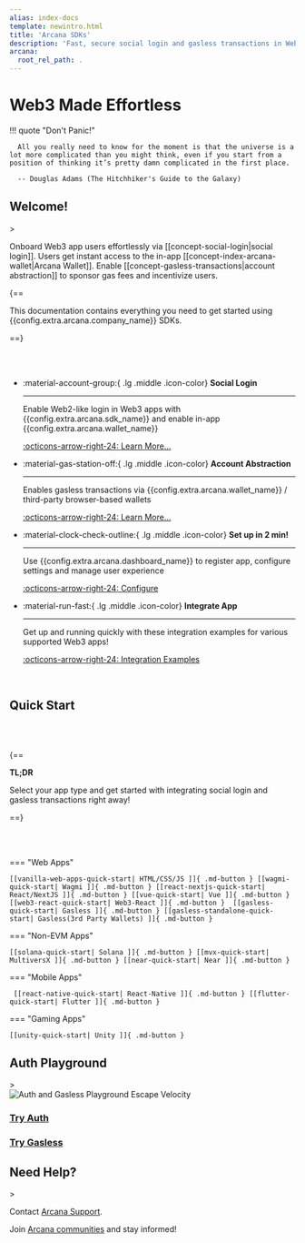 ```yaml
---
alias: index-docs
template: newintro.html
title: 'Arcana SDKs'
description: 'Fast, secure social login and gasless transactions in Web3 apps.'
arcana:
  root_rel_path: .
---
```


# Web3 Made Effortless

!!! quote "Don't Panic!"

      All you really need to know for the moment is that the universe is a lot more complicated than you might think, even if you start from a position of thinking it’s pretty damn complicated in the first place.

      -- Douglas Adams (The Hitchhiker's Guide to the Galaxy)

<h2>Welcome!</h2>>

Onboard Web3 app users effortlessly via [[concept-social-login|social login]]. Users get instant access to the in-app [[concept-index-arcana-wallet|Arcana Wallet]]. Enable [[concept-gasless-transactions|account abstraction]] to sponsor gas fees and incentivize users.

{==

This documentation contains everything you need to get started using {{config.extra.arcana.company_name}} SDKs.

==}

<br/>
<br/>

<div class="grid cards" markdown>

-   :material-account-group:{ .lg .middle .icon-color} __Social Login__

    ---

    Enable Web2-like login in Web3 apps with {{config.extra.arcana.sdk_name}} and enable in-app {{config.extra.arcana.wallet_name}}

    [:octicons-arrow-right-24: Learn More...]({{page.meta.arcana.root_rel_path}}/concepts/social-login.md)

-   :material-gas-station-off:{ .lg .middle .icon-color} __Account Abstraction__

    ---

    Enables gasless transactions via {{config.extra.arcana.wallet_name}} / third-party browser-based wallets

    [:octicons-arrow-right-24: Learn More...]({{page.meta.arcana.root_rel_path}}/concepts/gasless-ops.md)

-   :material-clock-check-outline:{ .lg .middle .icon-color} __Set up in 2 min!__

    ---

    Use {{config.extra.arcana.dashboard_name}} to register app, configure settings and manage user experience

    [:octicons-arrow-right-24: Configure]({{page.meta.arcana.root_rel_path}}/setup/config-dApp-with-db.md)

-   :material-run-fast:{ .lg .middle .icon-color} __Integrate App__

    ---

    Get up and running quickly with these integration examples for various supported Web3 apps!

    [:octicons-arrow-right-24: Integration Examples](https://github.com/arcana-network/auth-examples)

</div>

<br/>

<h2>Quick Start</h2>

<br/><br/>

{==

**TL;DR**

Select your app type and get started with integrating social login and gasless transactions right away!

==}

<br/><br/>

=== "Web Apps"

    [[vanilla-web-apps-quick-start| HTML/CSS/JS ]]{ .md-button } [[wagmi-quick-start| Wagmi ]]{ .md-button } [[react-nextjs-quick-start| React/NextJS ]]{ .md-button } [[vue-quick-start| Vue ]]{ .md-button } [[web3-react-quick-start| Web3-React ]]{ .md-button }  [[gasless-quick-start| Gasless ]]{ .md-button } [[gasless-standalone-quick-start| Gasless(3rd Party Wallets) ]]{ .md-button }

=== "Non-EVM Apps"

    [[solana-quick-start| Solana ]]{ .md-button } [[mvx-quick-start| MultiversX ]]{ .md-button } [[near-quick-start| Near ]]{ .md-button }

=== "Mobile Apps"

     [[react-native-quick-start| React-Native ]]{ .md-button } [[flutter-quick-start| Flutter ]]{ .md-button }

=== "Gaming Apps"

    [[unity-quick-start| Unity ]]{ .md-button }

<h2>Auth Playground</h2>>

<div class="tx-hero-container">
    <img src="{{config.extra.arcana.img_dir}}/escape_velocity_arcana_ca.{{config.extra.arcana.img_png}}" alt="Auth and Gasless Playground Escape Velocity"></img>
</div>
<div class="tx-hero-container">
    <div class="tx-hero-content">
        <a href="/auth/auth-try-now/">
        <div class="tx-try-now-button-blue a-link-items">
            <h3 style="color: var(--md-an-gray-light-color)">Try Auth</h3>
        </div>
        </a>
    </div>
    <div class="tx-hero-content">
        <a href="/gasless/gl-try-now/">
            <div class="tx-try-now-button-green a-link-items">
                <h3 style="color: var(--md-an-gray-light-color)">Try Gasless</h3>
            </div>
        </a>
    </div>
</div>

<h2>Need Help?</h2>>

Contact [Arcana Support](mailto:support@arcana.network). 

Join [Arcana communities]({{config.site_url}}support/community/) and stay informed!

<br/><br/><br/><br/>